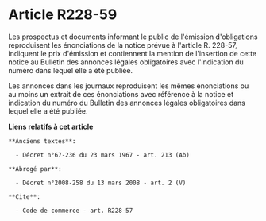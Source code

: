 # Article R228-59

Les prospectus et documents informant le public de l'émission d'obligations reproduisent les énonciations de la notice prévue
à l'article R. 228-57, indiquent le prix d'émission et contiennent la mention de l'insertion de cette notice au Bulletin des
annonces légales obligatoires avec l'indication du numéro dans lequel elle a été publiée. 

Les annonces dans les journaux reproduisent les mêmes énonciations ou au moins un extrait de ces énonciations avec référence
à la notice et indication du numéro du Bulletin des annonces légales obligatoires dans lequel elle a été publiée.

**Liens relatifs à cet article**

	**Anciens textes**:

	  - Décret n°67-236 du 23 mars 1967 - art. 213 (Ab)

	**Abrogé par**:

	  - Décret n°2008-258 du 13 mars 2008 - art. 2 (V)

	**Cite**:

	  - Code de commerce - art. R228-57

